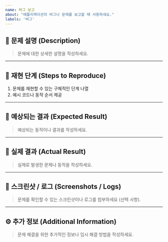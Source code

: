 ```yaml
---
name: 버그 보고
about: "애플리케이션의 버그나 문제를 보고할 때 사용하세요."
labels: '버그'
---
```


## 📝 문제 설명 (Description)
> 문제에 대한 상세한 설명을 작성하세요.

---

## 🔄 재현 단계 (Steps to Reproduce)
1. 문제를 재현할 수 있는 구체적인 단계 나열
2. 예시 코드나 동작 순서 제공

---

## 🚀 예상되는 결과 (Expected Result)
> 예상되는 동작이나 결과를 작성하세요.

---

## 🛑 실제 결과 (Actual Result)
> 실제로 발생한 문제나 동작을 작성하세요.

---

## 📸 스크린샷 / 로그 (Screenshots / Logs)
> 문제를 확인할 수 있는 스크린샷이나 로그를 첨부하세요 (선택 사항).

---

## ⚙️ 추가 정보 (Additional Information)
> 문제 해결을 위한 추가적인 정보나 임시 해결 방법을 작성하세요.

